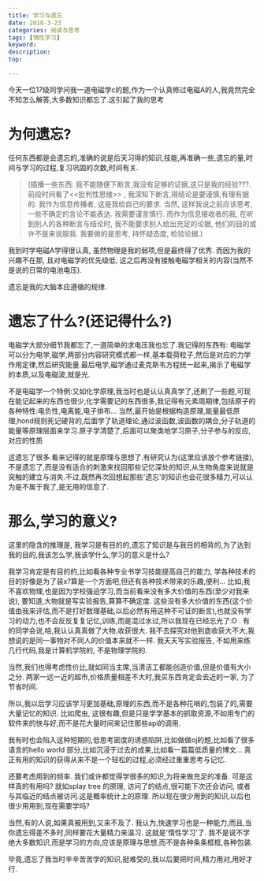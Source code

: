 ```yaml
---
title: 学习与遗忘
date: 2018-3-23
categories: 阅读与思考
tags: [惰性学习]
keyword: 
description: 
top: 

---
```

 

今天一位17级同学问我一道电磁学c的题,作为一个认真修过电磁A的人,我竟然完全不知怎么解答,大多数知识都忘了.这引起了我的思考
<!-- more -->

# 为何遗忘?
任何东西都是会遗忘的,准确的说是后天习得的知识,技能,再准确一些,遗忘的量,时间与学习的过程,复习巩固的次数,时间有关.
>(插播一些东西: 我不能随便下断言,我没有足够的证据,这只是我的经验???. 前段时间看了<<批判性思维>> , 我深知下断言,得结论是要谨慎,有理有据的. 我作为信息传播者, 这是我给自己的要求. 当然, 这样我说之前应该思考,一些不确定的言论不能表达. 我需要谨言慎行. 而作为信息接收者的我, 在听到别人的各种断言与结论时, 我不能要求别人给出充足的论据, 他们的目的或许不是来说服我. 我要做的是思考, 持怀疑态度, 检验论据.)

我到时学电磁A学得很认真, 虽然物理是我的弱项,但是最终得了优秀. 而因为我的兴趣不在那, 且对电磁学的优先级低, 这之后再没有接触电磁学相关的内容(当然不是说的日常的电池电压).

遗忘是我的大脑本应遵循的规律.

# 遗忘了什么?(还记得什么?)
电磁学大部分细节我都忘了,一道简单的求电压我也忘了.我记得的东西有: 电磁学可以分为电学,磁学,两部分内容研究模式都一样,基本载荷粒子,然后是对应的力学作用定律,然后研究能量.最后电学,磁学通过麦克斯韦方程统一起来,揭示了电磁学的本质,以及电磁波,就是光.

不是电磁学一个特例:又如化学原理,我当时也是认认真真学了,还刷了一些题,可现在能记起来的东西也很少,化学需要记的东西很多,我记得有元素周期律,包括原子的各种特性:电负性,电离能,电子排布... 当然,最开始是根据构造原理,能量最低原理,hond规则死记硬背的,后面学了轨道理论,通过波函数,波函数的耦合,分子轨道的能量等原理层面来学习.原子学清楚了,后面可以聚类地学习原子,分子参与的反应,对应的性质

这遗忘了很多.看来记得的就是原理与思想了.有研究认为(这里应该放个参考链接),不是遗忘了,而是没有适合的刺激来找回那些记忆深处的知识,从生物角度来说就是突触的建立与消失.不过,既然再次回想起那些'遗忘'的知识也会花很多精力,可以认为是不属于我了,是无用的信息了.
# 那么,学习的意义?
这里的隐含的推理是, 我学习是有目的的,遗忘了知识是与我目的相背的,为了达到我的目的,我该怎么学,我该学什么,学习的意义是什么?

我学习肯定是有目的的,比如看各种专业书学习技能提高自己的能力, 学各种技术的目的好像是为了装x?算是一个方面吧,但还有各种技术带来的乐趣,便利... 比如,我不喜欢物理,也是因为学校强迫学习,而当前看来没有多大价值的东西(至少对我来说), 要知道,大物就是写实验报告,算算不确定度. 这些没有多大价值的东西(这个价值由我来评估,而不是打好数理基础,以后必然有用这种不可证的断言),也就没有学习的动力,也不会反反复复记忆,训练,而是混过水过,所以我现在已经忘光了:D .  有的同学会说,哈,我认认真真做了大物,收获很大. 我不去探究对他到底收获大不大,我想说的是同一事物对不同人的价值本来就不一样. 我天天写实验报告, 不如用来练几行代码,我是计算机学院的, 不是物理学院的.

当然,我们也得考虑性价比,就如同当主席,当清洁工都能创造价值,但是价值有大小之分. 两家一远一近的超市,价格质量相差不大时,我买东西肯定会去近的一家, 为了节省时间.

所以,我以后学习应该学习更加基础,原理的东西,而不是各种花哨的,包装了的,需要大量记忆的知识. 比如爬虫, 这很有趣,但是只是学学基本的抓取资源,不如用专门的软件来的快与好,而不是花大量时间来记住那些api的调用. 

我有时也会陷入这种短期的,低思考密度的诱惑陷阱,比如做做oj的题,比如看了很多语言的hello world 部分,比如沉浸于过去的成果,比如看一篇篇低质量的博文... 真正有用的知识的获得从来不是一个轻松的过程,必须经过重重思考与记忆. 

还要考虑用到的频率. 我们或许都觉得学很多的知识,为将来做充足的准备. 可是这样真的有用吗? 就如splay tree 的原理, 访问了的结点,很可能下次还会访问,  或者与其临近的结点被访问.这是概率统计上的原理. 所以现在很少用到的知识,以后也很少用用到,现在需要学吗?

当然,有的人说,如果真被用到,又来不及了. 我认为,快速学习也是一种能力,而且,当你遗忘得差不多时,同样要花大量精力来温习. 这就是'惰性学习'了.  我不是说不学绝大多数知识,而是学习的方向,应该是原理与思想,而不是各种条条框框,各种包装. 

毕竟,遗忘了我当时辛辛苦苦学的知识,挺难受的,我以后要把时间,精力用对,用好才行.
